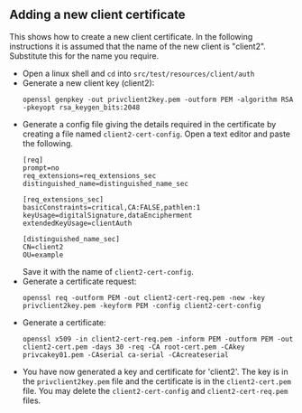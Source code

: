 ## Adding a new client certificate
This shows how to create a new client certificate. In the following instructions it is assumed that the name of the new client is "client2". Substitute this for the name you require.
- Open a linux shell and `cd` into `src/test/resources/client/auth`
- Generate a new client key (client2):
  ```
  openssl genpkey -out privclient2key.pem -outform PEM -algorithm RSA -pkeyopt rsa_keygen_bits:2048
  ```
- Generate a config file giving the details required in the certificate by creating a file named `client2-cert-config`. Open a text editor and paste the following.
  ```
  [req]
  prompt=no
  req_extensions=req_extensions_sec
  distinguished_name=distinguished_name_sec

  [req_extensions_sec]
  basicConstraints=critical,CA:FALSE,pathlen:1
  keyUsage=digitalSignature,dataEncipherment
  extendedKeyUsage=clientAuth

  [distinguished_name_sec]
  CN=client2
  OU=example

  ```
  Save it with the name of `client2-cert-config`.
- Generate a certificate request:
  ```
  openssl req -outform PEM -out client2-cert-req.pem -new -key privclient2key.pem -keyform PEM -config client2-cert-config
  ```
- Generate a certificate:
  ```
  openssl x509 -in client2-cert-req.pem -inform PEM -outform PEM -out client2-cert.pem -days 30 -req -CA root-cert.pem -CAkey privcakey01.pem -CAserial ca-serial -CAcreateserial
  ```
- You have now generated a key and certificate for 'client2'. The key is in the `privclient2key.pem` file and the certificate is
  in the `client2-cert.pem` file. You may delete the `client2-cert-config` and `client2-cert-req.pem` files.

